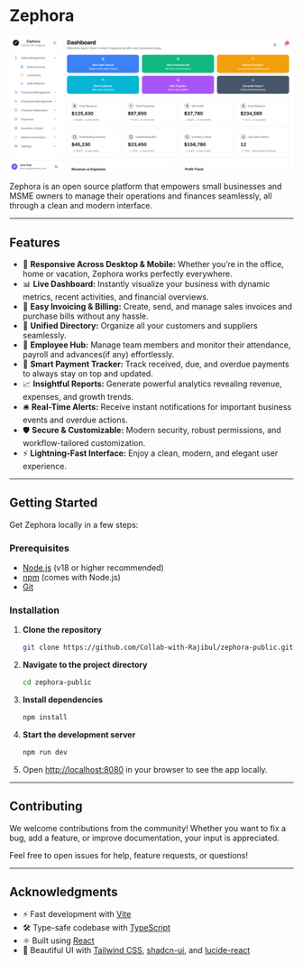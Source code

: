 # Zephora

![Desktop Preview](./public/desktop.png)
<!-- ![Mobile Preview](./public/mobile.png) -->

<!-- 🔗 **Preview :** [https://zephora-public.lovable.app](https://zephora-public.lovable.app) -->

Zephora is an open source platform that empowers small businesses and MSME owners to manage their operations and finances seamlessly, all through a clean and modern interface.

---

## Features
- 📱 **Responsive Across Desktop & Mobile:** Whether you’re in the office, home or vacation, Zephora works perfectly everywhere.
- 📊 **Live Dashboard:** Instantly visualize your business with dynamic metrics, recent activities, and financial overviews.
- 🧾 **Easy Invoicing & Billing:** Create, send, and manage sales invoices and purchase bills without any hassle.
- 📒 **Unified Directory:** Organize all your customers and suppliers seamlessly.
- 👥 **Employee Hub:** Manage team members and monitor their attendance, payroll and advances(if any) effortlessly.
- 💸 **Smart Payment Tracker:** Track received, due, and overdue payments to always stay on top and updated.
- 📈 **Insightful Reports:** Generate powerful analytics revealing revenue, expenses, and growth trends.
- 🛎️ **Real-Time Alerts:** Receive instant notifications for important business events and overdue actions.
- 🛡️ **Secure & Customizable:** Modern security, robust permissions, and workflow-tailored customization.
- ⚡ **Lightning-Fast Interface:** Enjoy a clean, modern, and elegant user experience.

---

## Getting Started

Get Zephora locally in a few steps:

### Prerequisites

- [Node.js](https://nodejs.org/) (v18 or higher recommended)
- [npm](https://www.npmjs.com/) (comes with Node.js)
- [Git](https://git-scm.com/)

### Installation

1. **Clone the repository**
    ```sh
    git clone https://github.com/Collab-with-Rajibul/zephora-public.git
    ```

2. **Navigate to the project directory**
    ```sh
    cd zephora-public
    ```

3. **Install dependencies**
    ```sh
    npm install
    ```

4. **Start the development server**
    ```sh
    npm run dev
    ```

5. Open [http://localhost:8080](http://localhost:8080) in your browser to see the app locally.

---

## Contributing

We welcome contributions from the community! Whether you want to fix a bug, add a feature, or improve documentation, your input is appreciated.
<!-- 
**How to contribute:**

1. **Fork** the repository.
2. **Create a new branch** for your feature or fix.
    ```sh
    git checkout -b your-feature-name
    ```
3. **Make your changes** and commit them with clear messages.
    ```sh
    git add .
    git commit -m "Describe your changes"
    ```
4. **Push** your branch to your forked repo.
    ```sh
    git push origin your-feature-name
    ```
5. **Open a pull request** to the main repository with a description of your changes.
 -->
Feel free to open issues for help, feature requests, or questions!

---
<!--
## License

This project is open source and available under the [MIT License](LICENSE).

---
-->
## Acknowledgments

- ⚡️ Fast development with [Vite](https://vitejs.dev/)
- 🛠️ Type-safe codebase with [TypeScript](https://www.typescriptlang.org/)
- ⚛️ Built using [React](https://react.dev/)
- 🎨 Beautiful UI with [Tailwind CSS](https://tailwindcss.com/), [shadcn-ui](https://ui.shadcn.com/), and [lucide-react](https://lucide.dev/)
